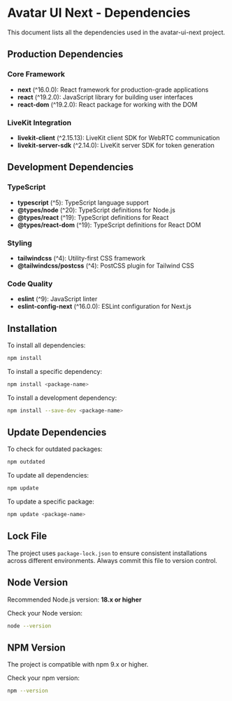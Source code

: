 # Avatar UI Next - Dependencies

This document lists all the dependencies used in the avatar-ui-next project.

## Production Dependencies

### Core Framework
- **next** (^16.0.0): React framework for production-grade applications
- **react** (^19.2.0): JavaScript library for building user interfaces
- **react-dom** (^19.2.0): React package for working with the DOM

### LiveKit Integration
- **livekit-client** (^2.15.13): LiveKit client SDK for WebRTC communication
- **livekit-server-sdk** (^2.14.0): LiveKit server SDK for token generation

## Development Dependencies

### TypeScript
- **typescript** (^5): TypeScript language support
- **@types/node** (^20): TypeScript definitions for Node.js
- **@types/react** (^19): TypeScript definitions for React
- **@types/react-dom** (^19): TypeScript definitions for React DOM

### Styling
- **tailwindcss** (^4): Utility-first CSS framework
- **@tailwindcss/postcss** (^4): PostCSS plugin for Tailwind CSS

### Code Quality
- **eslint** (^9): JavaScript linter
- **eslint-config-next** (^16.0.0): ESLint configuration for Next.js

## Installation

To install all dependencies:

```bash
npm install
```

To install a specific dependency:

```bash
npm install <package-name>
```

To install a development dependency:

```bash
npm install --save-dev <package-name>
```

## Update Dependencies

To check for outdated packages:

```bash
npm outdated
```

To update all dependencies:

```bash
npm update
```

To update a specific package:

```bash
npm update <package-name>
```

## Lock File

The project uses `package-lock.json` to ensure consistent installations across different environments. Always commit this file to version control.

## Node Version

Recommended Node.js version: **18.x or higher**

Check your Node version:
```bash
node --version
```

## NPM Version

The project is compatible with npm 9.x or higher.

Check your npm version:
```bash
npm --version
```
